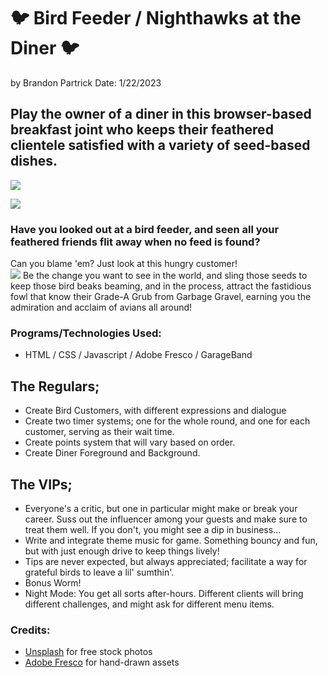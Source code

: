 # 🐦 Bird Feeder / Nighthawks at the Diner 🐦
by Brandon Partrick
Date: 1/22/2023

## Play the owner of a diner in this browser-based breakfast joint who keeps their feathered clientele satisfied with a variety of seed-based dishes.

![](https://lh3.googleusercontent.com/fife/AMPSemfJmyXPbOFtXtWglV3dIstYEBO6W3JfHJCjIgyE45Nm6xeyJPpu2lSjDgdGZVb-qzDP1JqUwYFXho8w9qu6eS9Of03aK2aUz8sW14_sWJrW0TQztgPXZOeDXszm7-KKQt-QAb02yD806G84Qeq_ViNxkqup7ioDUoAqWW-aQN0gnQZdiXL0JZdlHRC-wZVC3Y_yHp_WUKr0JwufwxtMABKOI-vrxFgCQQOC-u6bp0tfdu2XDu8KpU9ka3uSnlMLsDJlDv2vIRZEhFXyY9eQ51xNkCuX7yfl0GZYZ1Qys_Vc8mOetDQBsMGDybgc0tbzAZxeOieQvcImgv4RCBRgCnU9Tz9aGTv0QbvrvNrIra1Mxc85-BDvlGzODAgbt16secPBiK7Z0nZ5KNdJY38KPG_hBAxzX7uLWGE1tSeY1ymdXnpNtsqTHMoWxo8Cpod04wPnHV0yPdw0l2oNQSgYJsfmte1XzOTzAjsM6AtElPP-HCShooFO_X2tbim02uVKQKQrlPfSxHkE1iRY8jgrW2mAvZbQuT0-g7TK1xx1_Ci_vtJRkT1RFTW8vpQXTRpr7u0Dc0GbWHxFAwZbVMnAj56medoAmtHYAD0g-K3UKGAox0C3wq_0Ygg144t46bR12IfuKZ_gkTWf9tCySVzJmYPNYTjli2_V6_Z7FSKFg4b3BlPiij4D4PJn6VXmkUpdo1YRYyPY1mDb-TpLnTb9op78GZGLjZjG3OW7pXyj5g6YXjdd1B3V8Mr9-h3cO9j2K-Mew3nFVTKGH0EqlsfBtAWFPcI7nAvQy2X6G_uIm7qX7mQvAcaZVUniX5OucK_sl26RMrXjm5zLhywP2XilDy19XcA_5Ar_FMqSFl3n3lTnUUFPNljvK1oiJqYHuSLOOMzx9wUSzBEG6NgVUobvVPHeIb8t0X1O-fvLhtilccXfUphi24ZMiHLPSzuLo3sm-TwuAVP9mE8hAkbALFCvweklQfMrYx0ic1zEkP4mTWmq9wdeU4hY8zyH5lMs8T-Yq1q_BNwcRH284fwga1WjK4_n76IcZyHt4I2Q9KjBD5hxp6nk2TSkmDGwUkv-a2DhbdXxGimsatelC2hDjPmhtC9mgORuZ2au4XPywq3iCBSVzXGguLgw7wCpt57mbmVqeuwutU0X9S3DmbjhSCco9eVCTv6tIqL1RXUtGdndOPJJJe8Ienh019jgWKRvS9Bt6CCJELs6g04L6fwcLahNjnAtQQ9HYfcJt2AlwGjlO6Gi-UXe3rYcXjBdDgKEc57l6dTgn9Gm__oYWsWDhZM5OP2HR-q9wEL_WwDw_1KqVYF6tCc4wjRkpq8EQWnALOq96B22H-bNLwoU6Q1Z9aQ8TS5R3PsBCzvTRNPbk_afHqFA0JsUW8q2o6hjt-Ur_6ayRoJj6VxD1RrX0j-e7f5TbHwNoic-BlIfEnwYeb-7HQSn_MDHg_Gi78lSpDkkHpISfWX3IkPYGXyTySl0bnTwY-_iDdJOQq07DGC9bSo5ayw1e27xdoEZhJF9=s320-w320-h200-p-k)

![](./iCloud%20Drive/Documents/Adobe/A%20Clever%20Pun.psd)  

### Have you looked out at a bird feeder, and seen all your feathered friends flit away when no feed is found?  
Can you blame 'em?  Just look at this hungry customer!  
![](https://images.unsplash.com/photo-1529570058547-733204bf87e5?ixlib=rb-4.0.3&ixid=MnwxMjA3fDB8MHxwaG90by1wYWdlfHx8fGVufDB8fHx8&auto=format&fit=crop&w=2862&q=80)
Be the change you want to see in the world, and sling those seeds to keep those bird beaks beaming, and in the process, attract the fastidious fowl that know their Grade-A Grub from Garbage Gravel, earning you the admiration and acclaim of avians all around!

### Programs/Technologies Used:
- HTML / CSS / Javascript / Adobe Fresco / GarageBand

## The Regulars;
- Create Bird Customers, with different expressions and dialogue
- Create two timer systems; one for the whole round, and one for each customer, serving as their wait time.
- Create points system that will vary based on order.
- Create Diner Foreground and Background.

## The VIPs;
- Everyone's a critic, but one in particular might make or break your career.  Suss out the influencer among your guests and make sure to treat them well.  If you don't, you might see a dip in business...
- Write and integrate theme music for game.  Something bouncy and fun, but with just enough drive to keep things lively!
- Tips are never expected, but always appreciated; facilitate a way for grateful birds to leave a lil' sumthin'.
- Bonus Worm!
- Night Mode: You get all sorts after-hours.  Different clients will bring different challenges, and might ask for different menu items.

### Credits:
- [Unsplash](https://unsplash.com/) for free stock photos
- [Adobe Fresco](https://www.adobe.com/products/fresco.html) for hand-drawn assets
